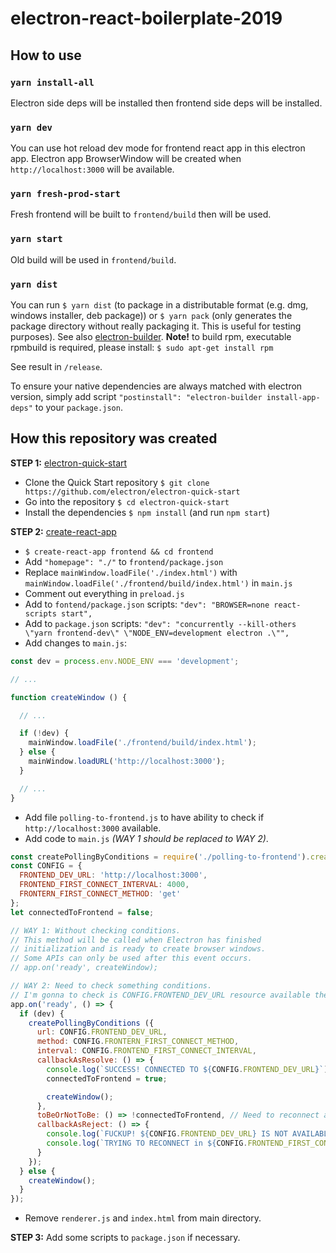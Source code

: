 # electron-react-boilerplate-2019

## How to use

### `yarn install-all`
Electron side deps will be installed then frontend side deps will be installed.

### `yarn dev`
You can use hot reload dev mode for frontend react app in this electron app. Electron app BrowserWindow will be created when `http://localhost:3000` will be available.

### `yarn fresh-prod-start`
Fresh frontend will be built to `frontend/build` then will be used.

### `yarn start`
Old build will be used in `frontend/build`.

### `yarn dist`
You can run `$ yarn dist` (to package in a distributable format (e.g. dmg, windows installer, deb package)) or `$ yarn pack` (only generates the package directory without really packaging it. This is useful for testing purposes). See also [electron-builder](https://www.electron.build/). **Note!** to build rpm, executable rpmbuild is required, please install: `$ sudo apt-get install rpm`

See result in `/release`.

To ensure your native dependencies are always matched with electron version, simply add script `"postinstall": "electron-builder install-app-deps"` to your `package.json`.

## How this repository was created

**STEP 1:** [electron-quick-start](https://github.com/electron/electron-quick-start)

- Clone the Quick Start repository `$ git clone https://github.com/electron/electron-quick-start`
- Go into the repository `$ cd electron-quick-start`
- Install the dependencies `$ npm install` (and run `npm start`)

**STEP 2:** [create-react-app](https://github.com/facebook/create-react-app)

- `$ create-react-app frontend && cd frontend`
- Add `"homepage": "./"` to `frontend/package.json`
- Replace `mainWindow.loadFile('./index.html')` with `mainWindow.loadFile('./frontend/build/index.html')` in `main.js`
- Comment out everything in `preload.js`
- Add to `fontend/package.json` scripts: `"dev": "BROWSER=none react-scripts start",`
- Add to `package.json` scripts: `"dev": "concurrently --kill-others \"yarn frontend-dev\" \"NODE_ENV=development electron .\"",`
- Add changes to `main.js`:
```javascript
const dev = process.env.NODE_ENV === 'development';

// ...

function createWindow () {

  // ...

  if (!dev) {
    mainWindow.loadFile('./frontend/build/index.html');
  } else {
    mainWindow.loadURL('http://localhost:3000');
  }

  // ...
}
```
- Add file `polling-to-frontend.js` to have ability to check if `http://localhost:3000` available.
- Add code to `main.js` _(WAY 1 should be replaced to WAY 2)_.
```javascript
const createPollingByConditions = require('./polling-to-frontend').createPollingByConditions;
const CONFIG = {
  FRONTEND_DEV_URL: 'http://localhost:3000',
  FRONTEND_FIRST_CONNECT_INTERVAL: 4000,
  FRONTERN_FIRST_CONNECT_METHOD: 'get'
};
let connectedToFrontend = false;

// WAY 1: Without checking conditions.
// This method will be called when Electron has finished
// initialization and is ready to create browser windows.
// Some APIs can only be used after this event occurs.
// app.on('ready', createWindow);

// WAY 2: Need to check something conditions.
// I'm gonna to check is CONFIG.FRONTEND_DEV_URL resource available then create window...
app.on('ready', () => {
  if (dev) {
    createPollingByConditions ({
      url: CONFIG.FRONTEND_DEV_URL,
      method: CONFIG.FRONTERN_FIRST_CONNECT_METHOD,
      interval: CONFIG.FRONTEND_FIRST_CONNECT_INTERVAL,
      callbackAsResolve: () => {
        console.log(`SUCCESS! CONNECTED TO ${CONFIG.FRONTEND_DEV_URL}`);
        connectedToFrontend = true;

        createWindow();
      },
      toBeOrNotToBe: () => !connectedToFrontend, // Need to reconnect again
      callbackAsReject: () => {
        console.log(`FUCKUP! ${CONFIG.FRONTEND_DEV_URL} IS NOT AVAILABLE YET!`);
        console.log(`TRYING TO RECONNECT in ${CONFIG.FRONTEND_FIRST_CONNECT_INTERVAL / 1000} seconds...`);
      }
    });
  } else {
    createWindow();
  }
});
```
- Remove `renderer.js` and `index.html` from main directory.

**STEP 3:** Add some scripts to `package.json` if necessary.
